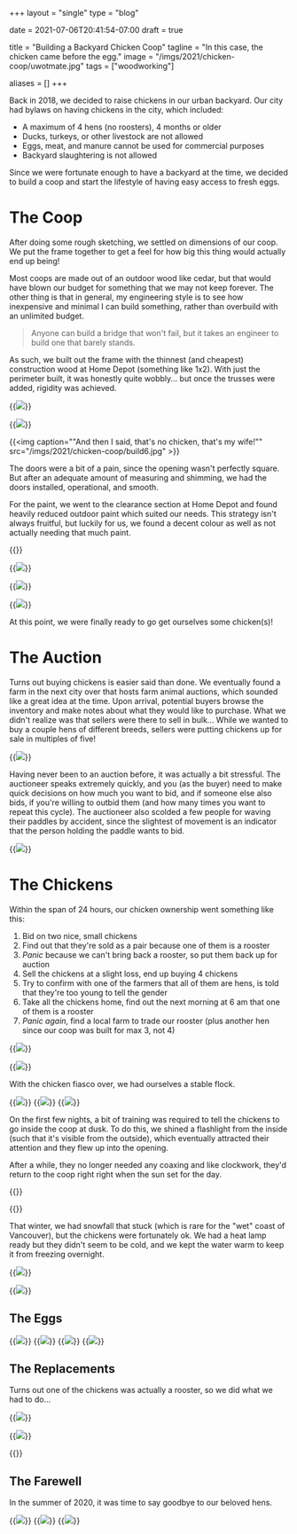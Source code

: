 +++
layout =    "single"
type =      "blog"

date =      2021-07-06T20:41:54-07:00
draft =     true

title =     "Building a Backyard Chicken Coop"
tagline =   "In this case, the chicken came before the egg."
image =     "/imgs/2021/chicken-coop/uwotmate.jpg"
tags =      ["woodworking"]

aliases =   []
+++

Back in 2018, we decided to raise chickens in our urban backyard. Our city had bylaws on having chickens in the city, which included:

- A maximum of 4 hens (no roosters), 4 months or older
- Ducks, turkeys, or other livestock are not allowed
- Eggs, meat, and manure cannot be used for commercial purposes
- Backyard slaughtering is not allowed

Since we were fortunate enough to have a backyard at the time, we decided to build a coop and start the lifestyle of having easy access to fresh eggs.

# The Coop

After doing some rough sketching, we settled on dimensions of our coop. We put the frame together to get a feel for how big this thing would actually end up being!

Most coops are made out of an outdoor wood like cedar, but that would have blown our budget for something that we may not keep forever. The other thing is that in general, my engineering style is to see how inexpensive and minimal I can build something, rather than overbuild with an unlimited budget.

> Anyone can build a bridge that won't fail, but it takes an engineer to build one that barely stands.

As such, we built out the frame with the thinnest (and cheapest) construction wood at Home Depot (something like 1x2). With just the perimeter built, it was honestly quite wobbly... but once the trusses were added, rigidity was achieved.

{{<img caption="Rough frame of the coop (top) and part of the run (bottom)." src="/imgs/2021/chicken-coop/build1.jpg" >}}

{{<img caption="Building out the frame, adding the angled roof and the nesting box." src="/imgs/2021/chicken-coop/build2.jpg" >}}

{{<img caption="\"And then I said, that's no chicken, that's my wife!\"" src="/imgs/2021/chicken-coop/build6.jpg" >}}

The doors were a bit of a pain, since the opening wasn't perfectly square. But after an adequate amount of measuring and shimming, we had the doors installed, operational, and smooth.

For the paint, we went to the clearance section at Home Depot and found heavily reduced outdoor paint which suited our needs. This strategy isn't always fruitful, but luckily for us, we found a decent colour as well as not actually needing that much paint.

{{<loop-vid caption="Sturdy enough for me, sturdy enough for chickens." src="/imgs/2021/chicken-coop/coopdoor.mp4">}}

{{<img caption="Dry fitting the coop and building out the run." src="/imgs/2021/chicken-coop/build4.jpg" >}}

{{<img caption="How the chickens will enter and leave the coop." src="/imgs/2021/chicken-coop/build5.jpg" >}}

{{<img caption="Fully assembled and ready for our new guests!" src="/imgs/2021/chicken-coop/coop.jpg" >}}

At this point, we were finally ready to go get ourselves some chicken(s)!

# The Auction

Turns out buying chickens is easier said than done. We eventually found a farm in the next city over that hosts farm animal auctions, which sounded like a great idea at the time. Upon arrival, potential buyers browse the inventory and make notes about what they would like to purchase. What we didn't realize was that sellers were there to sell in bulk... While we wanted to buy a couple hens of different breeds, sellers were putting chickens up for sale in multiples of five!

{{<img caption="Browsing the inventory before the auction starts." src="/imgs/2021/chicken-coop/auction1.jpg" >}}

Having never been to an auction before, it was actually a bit stressful. The auctioneer speaks extremely quickly, and you (as the buyer) need to make quick decisions on how much you want to bid, and if someone else also bids, if you're willing to outbid them (and how many times you want to repeat this cycle). The auctioneer also scolded a few people for waving their paddles by accident, since the slightest of movement is an indicator that the person holding the paddle wants to bid.

{{<img caption="Bidding for our hens." src="/imgs/2021/chicken-coop/auction2.jpg" >}}

# The Chickens

Within the span of 24 hours, our chicken ownership went something like this:

1. Bid on two nice, small chickens
2. Find out that they're sold as a pair because one of them is a rooster
3. *Panic* because we can't bring back a rooster, so put them back up for auction
4. Sell the chickens at a slight loss, end up buying 4 chickens
5. Try to confirm with one of the farmers that all of them are hens, is told that they're too young to tell the gender
6. Take all the chickens home, find out the next morning at 6 am that one of them is a rooster
7. *Panic again*, find a local farm to trade our rooster (plus another hen since our coop was built for max 3, not 4)

{{<img caption="Hens in their new home (some of them anyway...)." src="/imgs/2021/chicken-coop/chickens5.jpg" >}}

{{<img caption="Turns out catching a chicken is easier said than done, but eventually we got him!" src="/imgs/2021/chicken-coop/rooster.jpg" >}}

With the chicken fiasco over, we had ourselves a stable flock.

{{<img caption="Three happy hens roosting in their new home." src="/imgs/2021/chicken-coop/chickens1.jpg" >}}
{{<img caption="From left to right: Tamago (Bantam hen), Peidan (Black Copper Maran), and Pecorino (Ameraucana)." src="/imgs/2021/chicken-coop/chickens2.jpg" >}}
{{<img caption="This was mildly painful at first since they'd nip our flesh when going for the seeds." src="/imgs/2021/chicken-coop/feeding.jpg" >}}

On the first few nights, a bit of training was required to tell the chickens to go inside the coop at dusk. To do this, we shined a flashlight from the inside (such that it's visible from the outside), which eventually attracted their attention and they flew up into the opening.

After a while, they no longer needed any coaxing and like clockwork, they'd return to the coop right right when the sun set for the day.

{{<loop-vid caption="Hens entering the coop at sunset..." src="/imgs/2021/chicken-coop/chicken-night.mp4">}}

{{<loop-vid caption="... And exiting at sunrise." src="/imgs/2021/chicken-coop/chicken-morning.mp4">}}

That winter, we had snowfall that stuck (which is rare for the "wet" coast of Vancouver), but the chickens were fortunately ok. We had a heat lamp ready but they didn't seem to be cold, and we kept the water warm to keep it from freezing overnight.

{{<img caption="When winter rolled around, we had to keep an eye on their water to make sure it didn't freeze." src="/imgs/2021/chicken-coop/winter1.jpg" >}}

{{<img caption="At least they were still somewhat free run!" src="/imgs/2021/chicken-coop/winter2.jpg" >}}

## The Eggs

{{<img caption="Soft shell crab is a delicacy, but soft shell eggs are not." src="/imgs/2021/chicken-coop/eggerror1.jpg" >}}
{{<img caption="This one almost made it, but the shell was still too thin. More calcium required!" src="/imgs/2021/chicken-coop/eggerror2.jpg" >}}
{{<img caption="Waking up to this pair of eggs was egg-tremely egg-citing (sorry, couldn't resist)." src="/imgs/2021/chicken-coop/eggs1.jpg" >}}
{{<img caption="Production eventually entered steady state." src="/imgs/2021/chicken-coop/eggs3.jpg" >}}

## The Replacements

Turns out one of the chickens was actually a rooster, so we did what we had to do...

{{<img caption="Being a little facetious..." src="/imgs/2021/chicken-coop/bbq.jpg" >}}

{{<img caption="New hens, new eggs!" src="/imgs/2021/chicken-coop/chickens3.jpg" >}}

{{<loop-vid caption="Our puppy was very inquisitive about our new chickens." src="/imgs/2021/chicken-coop/chicken-dog.mp4">}}

## The Farewell

In the summer of 2020, it was time to say goodbye to our beloved hens.

{{<img caption="TEXT" src="/imgs/2021/chicken-coop/goodbye1.jpg" >}}
{{<img caption="TEXT" src="/imgs/2021/chicken-coop/goodbye2.jpg" >}}
{{<img caption="TEXT" src="/imgs/2021/chicken-coop/crashpad.jpg" >}}
